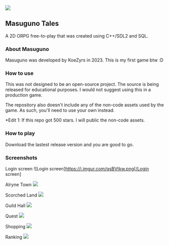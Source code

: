 <img src="https://i.imgur.com/y7Hac7L.png">

## Masuguno Tales
A 2D ORPG free-to-play that was created using C++/SDL2 and SQL.

### About Masuguno
Masuguno was developed by KoeZyrs in 2023. This is my first game btw :D

### How to use
This was not designed to be an open-source project. The source is being released for educational purposes. I would not suggest using this in a production game.

The repository also doesn't include any of the non-code assets used by the game. As such, you'll need to use your own instead.

*Edit 1: If this repo got 500 stars. I will public the non-code assets.

### How to play
Download the lastest release version and you are good to go.

### Screenshots
Login screen
![Login screen]https://i.imgur.com/qsBVtkw.png[/Login screen]

Alryne Town
<img src="https://i.imgur.com/vy0hlbg">

Scorched Land
<img src="https://i.imgur.com/nR3NiIM">

Guild Hall
<img src="https://i.imgur.com/szP79SF">

Quest
<img src="https://i.imgur.com/AFgNtwg">

Shopping
<img src="https://i.imgur.com/3dhmtKG">

Ranking
<img src="https://i.imgur.com/LIM3Dr0">

